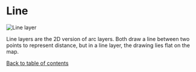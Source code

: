# Line

![Line layer](https://d1a3f4spazzrp4.cloudfront.net/kepler.gl/documentation/image3.png "Line layer")

Line layers are the 2D version of arc layers. Both draw a line between two points to represent distance, but in a line layer, the drawing lies flat on the map.

[Back to table of contents](../a-introduction.md)
